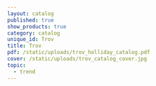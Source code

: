 ```yaml
---
layout: catalog
published: true
show_products: true
category: catalog
unique_id: Trov
title: Trov
pdf: /static/uploads/trov_holliday_catalog.pdf
cover: /static/uploads/trov_catalog_cover.jpg
topic:
  - trend
---
```



